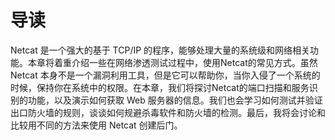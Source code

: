 # 导读



Netcat 是一个强大的基于 TCP/IP 的程序，能够处理大量的系统级和网络相关功能。本章将着重介绍一些在网络渗透测试过程中，使用Netcat的常见方式。虽然 Netcat 本身不是一个漏洞利用工具，但是它可以帮助你，当你入侵了一个系统的时候，保持你在系统中的权限。在本章，我们将探讨Netcat的端口扫描和服务识别的功能，以及演示如何获取 Web 服务器的信息。我们也会学习如何测试并验证出口防火墙的规则，谈谈如何规避杀毒软件和防火墙的检测。最后，我将会讨论和比较用不同的方法来使用 Netcat 创建后门。